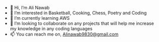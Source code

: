 - 👋 Hi, I’m Ali Nawab
- 👀 I’m interested in Basketball, Cooking, Chess, Poetry and Coding
- 🌱 I’m currently learning AWS
- 💞️ I’m looking to collaborate on any projects that will help me increase my knowledge in any coding languages
- 📫 You can reach me on, Alinawab9830@gmail.com

<!---
YaBoiAli/YaBoiAli is a ✨ special ✨ repository because its `README.md` (this file) appears on your GitHub profile.
You can click the Preview link to take a look at your changes.
--->
